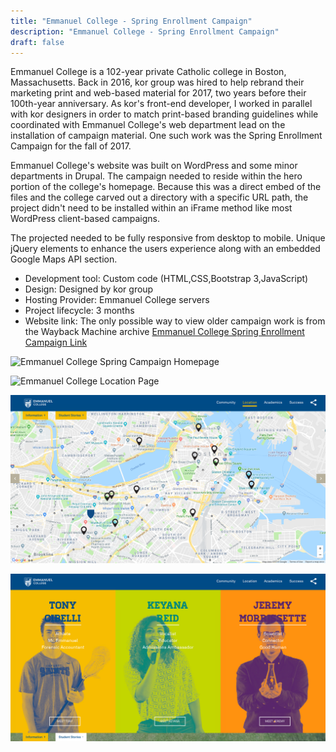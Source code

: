 ```yaml
---
title: "Emmanuel College - Spring Enrollment Campaign"
description: "Emmanuel College - Spring Enrollment Campaign"
draft: false
---
```


Emmanuel College is a 102-year private Catholic college in Boston, Massachusetts. Back in 2016, kor group was hired to help rebrand their marketing print and web-based material for 2017, two years before their 100th-year anniversary. As kor's front-end developer, I worked in parallel with kor designers in order to match print-based branding guidelines while coordinated with Emmanuel College's web department lead on the installation of campaign material. One such work was the Spring Enrollment Campaign for the fall of 2017.

Emmanuel College's website was built on WordPress and some minor departments in Drupal. The campaign needed to reside within the hero portion of the college's homepage. Because this was a direct embed of the files and the college carved out a directory with a specific URL path, the project didn't need to be installed within an iFrame method like most WordPress client-based campaigns.

The projected needed to be fully responsive from desktop to mobile. Unique jQuery elements to enhance the users experience along with an embedded Google Maps API section.

- Development tool:  Custom code (HTML,CSS,Bootstrap 3,JavaScript)   
- Design: Designed by kor group  
- Hosting Provider: Emmanuel College servers  
- Project lifecycle: 3 months  
- Website link: The only possible way to view older campaign work is from the Wayback Machine archive [Emmanuel College Spring Enrollment Campaign Link](https://web.archive.org/web/20180210205959/https://www.emmanuel.edu/go-all-in.html)   

![Emmanuel College Spring Campaign Homepage](../../assets/portfolio/kor/feature/emm/full-emm-homepage.png)

![Emmanuel College Location Page](../../assets/portfolio/kor/feature/emm/full-emm-locationpage.png)

![Emmanuel College Google Maps API Page](../../assets/portfolio/kor/feature/emm/full-emm-mappage.png)

![Emmanuel College Student Stories Page](../../assets/portfolio/kor/feature/emm/full-emm-student-stories.png)